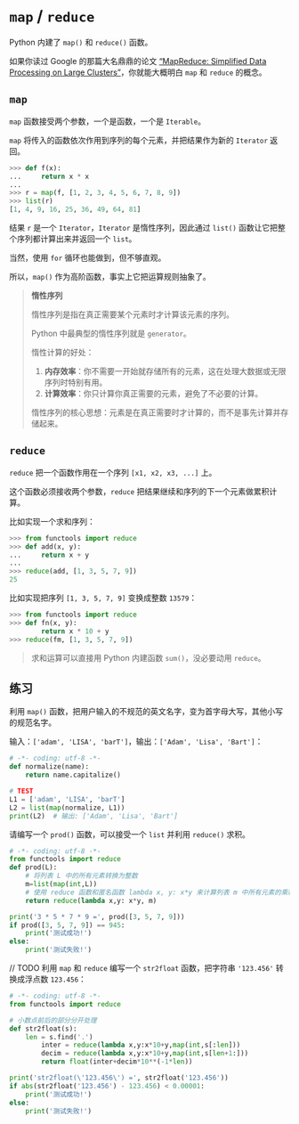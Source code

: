 # `map` / `reduce`

Python 内建了 `map()` 和 `reduce()` 函数。

如果你读过 Google 的那篇大名鼎鼎的论文 [“MapReduce: Simplified Data Processing on Large Clusters”](https://research.google/pubs/pub62/)，你就能大概明白 `map` 和 `reduce` 的概念。

## `map`

`map` 函数接受两个参数，一个是函数，一个是 `Iterable`。

`map` 将传入的函数依次作用到序列的每个元素，并把结果作为新的 `Iterator` 返回。

```python
>>> def f(x):
...     return x * x
...
>>> r = map(f, [1, 2, 3, 4, 5, 6, 7, 8, 9])
>>> list(r)
[1, 4, 9, 16, 25, 36, 49, 64, 81]
```

结果 `r` 是一个 `Iterator`，`Iterator` 是惰性序列，因此通过 `list()` 函数让它把整个序列都计算出来并返回一个 `list`。

当然，使用 `for` 循环也能做到，但不够直观。

所以，`map()` 作为高阶函数，事实上它把运算规则抽象了。

> **惰性序列**
>
> 惰性序列是指在真正需要某个元素时才计算该元素的序列。
>
> Python 中最典型的惰性序列就是 `generator`。
>
> 惰性计算的好处：
>
> 1. **内存效率**：你不需要一开始就存储所有的元素，这在处理大数据或无限序列时特别有用。
> 2. **计算效率**：你只计算你真正需要的元素，避免了不必要的计算。
>
> 惰性序列的核心思想：元素是在真正需要时才计算的，而不是事先计算并存储起来。

## `reduce`

`reduce` 把一个函数作用在一个序列 `[x1, x2, x3, ...]` 上。

这个函数必须接收两个参数，`reduce` 把结果继续和序列的下一个元素做累积计算。

比如实现一个求和序列：

```python
>>> from functools import reduce
>>> def add(x, y):
...     return x + y
...
>>> reduce(add, [1, 3, 5, 7, 9])
25
```

比如实现把序列 `[1, 3, 5, 7, 9]` 变换成整数 `13579`：

```python
>>> from functools import reduce
>>> def fn(x, y):
        return x * 10 + y
>>> reduce(fm, [1, 3, 5, 7, 9])
```

> 求和运算可以直接用 Python 内建函数 `sum()`，没必要动用 `reduce`。

## 练习

利用 `map()` 函数，把用户输入的不规范的英文名字，变为首字母大写，其他小写的规范名字。

输入：`['adam', 'LISA', 'barT']`，输出：`['Adam', 'Lisa', 'Bart']`：

```python
# -*- coding: utf-8 -*-
def normalize(name):
    return name.capitalize()

# TEST
L1 = ['adam', 'LISA', 'barT']
L2 = list(map(normalize, L1))
print(L2)  # 输出: ['Adam', 'Lisa', 'Bart']
```

请编写一个 `prod()` 函数，可以接受一个 `list` 并利用 `reduce()` 求积。

```python
# -*- coding: utf-8 -*-
from functools import reduce
def prod(L):
    # 将列表 L 中的所有元素转换为整数
    m=list(map(int,L))
    # 使用 reduce 函数和匿名函数 lambda x, y: x*y 来计算列表 m 中所有元素的乘积。
    return reduce(lambda x,y: x*y, m)

print('3 * 5 * 7 * 9 =', prod([3, 5, 7, 9]))
if prod([3, 5, 7, 9]) == 945:
    print('测试成功!')
else:
    print('测试失败!')
```

// TODO
利用 `map` 和 `reduce` 编写一个 `str2float` 函数，把字符串 `'123.456'` 转换成浮点数 `123.456`：

```python
# -*- coding: utf-8 -*-
from functools import reduce

# 小数点前后的部分分开处理
def str2float(s):
    len = s.find('.')
        inter = reduce(lambda x,y:x*10+y,map(int,s[:len]))
        decim = reduce(lambda x,y:x*10+y,map(int,s[len+1:]))
        return float(inter+decim*10**(-1*len))

print('str2float(\'123.456\') =', str2float('123.456'))
if abs(str2float('123.456') - 123.456) < 0.00001:
    print('测试成功!')
else:
    print('测试失败!')
```
